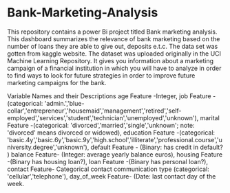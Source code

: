 # Bank-Marketing-Analysis
This repository contains a power Bi project titled Bank marketing analysis. This dashboard summarizes the relevance of bank marketing based on the number of loans they are able to give out, deposits e.t.c.
The data set was gotten from kaggle website. The dataset was uploaded originally in the UCI Machine Learning Repository. It gives you information about a marketing campaign of a financial institution in which you will have to analyze in order to find ways to look for future strategies in order to improve future marketing campaigns for the bank.

Variable Names and their Descriptions
age	Feature	-Integer, job	Feature	-(categorical: 'admin.','blue-collar','entrepreneur','housemaid','management','retired','self-employed','services','student','technician','unemployed','unknown'), marital	Feature	-(categorical: 'divorced','married','single','unknown'; note: 'divorced' means divorced or widowed), education	Feature	-(categorical: 'basic.4y','basic.6y','basic.9y','high.school','illiterate','professional.course','university.degree','unknown'), default	Feature	- (Binary: has credit in default?	)
balance	Feature-	(Integer: average yearly balance	euros), housing	Feature	-(Binary		has housing loan?), loan	Feature	-(Binary		has personal loan?), contact	Feature-	Categorical		contact communication type (categorical: 'cellular','telephone'), day_of_week	Feature-	(Date: last contact day of the week.
